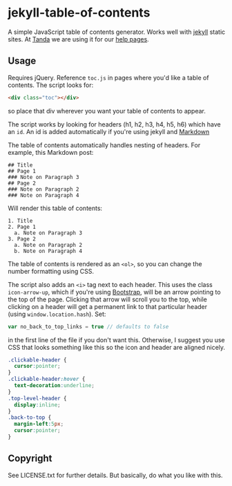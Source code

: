 # jekyll-table-of-contents

A simple JavaScript table of contents generator. Works well with [jekyll](https://github.com/mojombo/jekyll) static sites. At [Tanda](https://www.tanda.co) we are using it for our [help pages](https://github.com/ghiculescu/payaus-docs).

## Usage

Requires jQuery. Reference `toc.js` in pages where you'd like a table of contents. The script looks for:

```html
<div class="toc"></div>
```

so place that div wherever you want your table of contents to appear.

The script works by looking for headers (h1, h2, h3, h4, h5, h6) which have an `id`. An id is added automatically if you're using jekyll and [Markdown](http://daringfireball.net/projects/markdown/syntax#header)

The table of contents automatically handles nesting of headers. For example, this Markdown post:

    ## Title
    ## Page 1
    ### Note on Paragraph 3
    ## Page 2
    ### Note on Paragraph 2
    ### Note on Paragraph 4

Will render this table of contents:

    1. Title
    2. Page 1
      a. Note on Paragraph 3
    3. Page 2
      a. Note on Paragraph 2
      b. Note on Paragraph 4

The table of contents is rendered as an `<ol>`, so you can change the number formatting using CSS.

The script also adds an `<i>` tag next to each header. This uses the class `icon-arrow-up`, which if you're using [Bootstrap](http://twitter.github.io/bootstrap/), will be an arrow pointing to the top of the page. Clicking that arrow will scroll you to the top, while clicking on a header will get a permanent link to that particular header (using `window.location.hash`). Set:

```javascript
var no_back_to_top_links = true // defaults to false
```

in the first line of the file if you don't want this. Otherwise, I suggest you use CSS that looks something like this so the icon and header are aligned nicely.

```css
.clickable-header {
  cursor:pointer;
}
.clickable-header:hover {
  text-decoration:underline;
}
.top-level-header {
  display:inline;
}
.back-to-top {
  margin-left:5px;
  cursor:pointer;
}
```

## Copyright

See LICENSE.txt for further details. But basically, do what you like with this.
